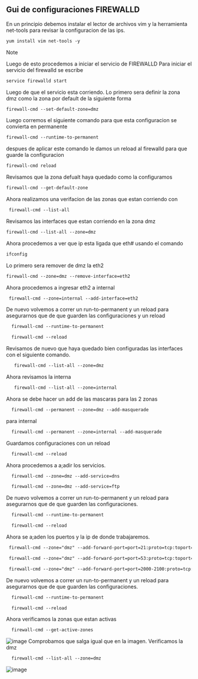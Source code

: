 

## Gui de configuraciones FIREWALLD

En un principio debemos instalar el lector de archivos vim y la herramienta net-tools para revisar la configuracion de las ips.

```apache
yum install vim net-tools -y
```
> [!NOTE]
> Luego de esto procedemos a iniciar el servicio de FIREWALLD
Para iniciar el servicio del firewalld se escribe 
```apache
service firewalld start
```
Luego de que el servicio esta corriendo.
Lo primero sera definir la zona dmz como la zona por default de la siguiente forma
```apache
firewall-cmd --set-default-zone=dmz
```
Luego corremos el siguiente comando para que esta configuracion se convierta en permanente
```apache
firewall-cmd --runtime-to-permanent
```
despues de aplicar este comando le damos un reload al firewalld para que guarde la configuracion
```apache
firewall-cmd reload
```
Revisamos que la zona defualt haya quedado como la configuramos 
```apache
firewall-cmd --get-default-zone
```
Ahora realizamos una verifacion de las zonas que estan corriendo con 
```apache
 firewall-cmd --list-all
```
Revisamos las interfaces que estan corriendo en la zona dmz
 ```apache
 firewall-cmd --list-all --zone=dmz
```
Ahora procedemos a ver que ip esta ligada que eth# usando el comando 
 ```apache
 ifconfig
```
Lo primero sera remover de dmz la eth2
 ```apache
 firewall-cmd --zone=dmz --remove-interface=eth2
```
Ahora procedemos a ingresar eth2 a internal
```apache
 firewall-cmd --zone=internal --add-interface=eth2
```
De nuevo volvemos a correr un run-to-permanent y un reload para asegurarnos que de que guarden las configuraciones y un reload
```apache
  firewall-cmd --runtime-to-permanent
```
```apache
  firewall-cmd --reload
```
Revisamos de nuevo que haya quedado bien configuradas las interfaces con el siguiente comando.
```apache
   firewall-cmd --list-all --zone=dmz
```
Ahora revisamos la interna
```apache
   firewall-cmd --list-all --zone=internal
```
Ahora se debe hacer un add de las mascaras para las 2 zonas
```apache
  firewall-cmd --permanent --zone=dmz --add-masquerade
```
para internal
```apache
  firewall-cmd --permanent --zone=internal --add-masquerade
```
Guardamos configuraciones con un reload
```apache
  firewall-cmd --reload
```
Ahora procedemos a a;adir los servicios.
```apache
  firewall-cmd --zone=dmz --add-service=dns
```
```apache
  firewall-cmd --zone=dmz --add-service=ftp
```
De nuevo volvemos a correr un run-to-permanent y un reload para asegurarnos que de que guarden las configuraciones.
```apache
  firewall-cmd --runtime-to-permanent
```
```apache
  firewall-cmd --reload
```
Ahora se a;aden los puertos y la ip de donde trabajaremos.
```apache
 firewall-cmd --zone="dmz" --add-forward-port=port=21:proto=tcp:toport=21:toaddr=192.168.0.201
```
```apache
 firewall-cmd --zone="dmz" --add-forward-port=port=53:proto=tcp:toport=53:toaddr=192.168.0.201
```
```apache
 firewall-cmd --zone="dmz" --add-forward-port=port=2000-2100:proto=tcp:toport=2000-2100:toaddr=192.168.0.201
```
De nuevo volvemos a correr un run-to-permanent y un reload para asegurarnos que de que guarden las configuraciones.
```apache
  firewall-cmd --runtime-to-permanent
```
```apache
  firewall-cmd --reload
```
Ahora verificamos la zonas que estan activas
```apache
  firewall-cmd --get-active-zones
```
![image](https://user-images.githubusercontent.com/93839814/161163755-e30d1265-2427-4441-8e84-0720545b3333.png)
Comprobamos que salga igual que en la imagen.
Verificamos la dmz
```apache
  firewall-cmd --list-all --zone=dmz
```
![image](https://user-images.githubusercontent.com/93839814/161163839-8a679a0c-c675-422d-a8d6-0e564b9fdeef.png)
